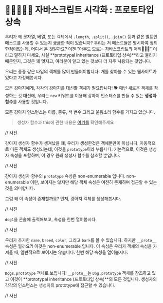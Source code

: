 # 🎉👨‍👩‍👧‍👧 자바스크립트 시각화 : 프로토타입 상속

우리가 왜 문자열, 베열, 또는 객체에서 `.length`, `.split()`, `.join()` 등과 같은 빌트인 메소드를 사용할 수 있는지 궁금한 적이 있습니까? 우리는 저 메소드들은 명시하여 정의한적이없는데, 어디서 온 것일까요? 이젠 "아무도 모르는 자바스크립트의 매직🧚🏻‍♂️" 이라고 말하지 마세요, 사실 **prototypal inheritance (프로토타입 상속)**라고 불리기 때문인지, 그것은 꽤 멋지고, 여러분이 알고 있는 것보다 더 자주 사용되는 것입니다.

우리는 종종 같은 타입의 객체를 많이 만들어야합니다. 개를 찾아볼 수 있는 웹사이트가 있다고 가정해봅시다.

모든 강아지에게, 각각의 강아지를 대신할 객체가 필요합니다! 🐕 매번 새로운 객체를 작성하는 것 대신에, 우리는 `new` 키워드를 이용해 강아지 인스터스를 만들 수 있는 **생성자 함수**를 사용할 것입니다.

모든 강아지 인스턴스는 이름, 종류, 색 변수 그리고 울음소리 함수를 가지고 있습니다.

> 생성자 함수과 this에 관한 내용은 [여기를](https://velog.io/@wlsdud2194/어중간히-알면-안되는-JS-개념-1-this) 확인해주세요

// 사진

강아지 생성자 함수가 생겨났을 떄, 우리가 생성한것은 객체뿐만이 아닙니다. 자동적으로 다른 객체도 생성되는데, 이것을 `prototype`이라 부릅니다. 기본적으로, 이것은 생성자 속성을 포함하며, 이 경우 원래 생성자 함수를 참조할 뿐입니다.

// 사진

강아지 생성자 함수의 `prototype` 속성은 non-enumerable 입니다. non-enumerable 이란, 보이지는 않지만 해당 객체 속성은 여전히 존재하며 접근할 수 있는 것을 의미합니다.

그럼 왜 이 속성이 존재할까요? 먼저, 강아지 객체를 생성해봅시다.

// 사진

`dog1`을 콘솔에 출력해보고, 속성을 한번 열어봅시다.

// 사진

우리가 추가한 `name`, `breed`, `color`, 그리고 `bark`를 볼 수 있습니다. 하지만 `__proto__` 속성은 뭘까요?! 이것은 non-enumerable 입니다. 이 속성은 우리가 객체의 속성을 가져올 때, 일반적으로 보이지는 않습니다.
한번 해당 속성을 열어봅시다.

// 사진

`Dogs.prototype` 객체로 보입니다! `__proto__`는 `Dog.prototype` 객체를 참조하고 있고 이것이 **prototypal inheritance (프로토타입 상속)**의 모든 것입니다. 생성자의 각각의 인스턴스는 생성자의 prototype에 접근할 수 있습니다.

// 사진
